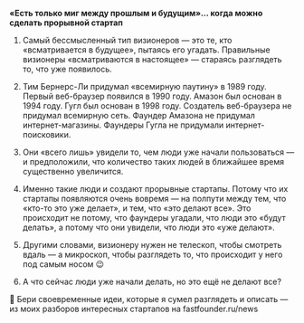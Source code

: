 

**«Есть только миг между прошлым и будущим»… когда можно сделать прорывной стартап**

1. Самый бессмысленный тип визионеров — это те, кто «всматривается в будущее», пытаясь его угадать. Правильные визионеры «всматриваются в настоящее» — стараясь разглядеть то, что уже появилось.

2. Тим Бернерс-Ли придумал «всемирную паутину» в 1989 году. Первый веб-браузер появился в 1990 году. Амазон был основан в 1994 году. Гугл был основан в 1998 году. Создатель веб-браузера не придумал всемирную сеть. Фаундер Амазона не придумал интернет-магазины. Фаундеры Гугла не придумали интернет-поисковики.

3. Они «всего лишь» увидели то, чем люди уже начали пользоваться — и предположили, что количество таких людей в ближайшее время существенно увеличится. 

4. Именно такие люди и создают прорывные стартапы. Потому что их стартапы появляются очень вовремя — на полпути между тем, что «кто-то это уже делает», и тем, что «это делают все». Это происходит не потому, что фаундеры угадали, что люди это «будут делать», а потому что они увидели, что люди это «уже делают».

5. Другими словами, визионеру нужен не телескоп, чтобы смотреть вдаль — а микроскоп, чтобы разглядеть то, что происходит у него под самым носом 😉 

6. А что сейчас люди уже начали делать, но это ещё не делают все?

🚀 Бери своевременные идеи, которые я сумел разглядеть и описать — из моих разборов интересных стартапов на fastfounder.ru/news